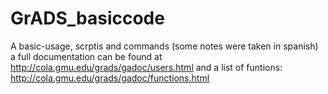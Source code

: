 # GrADS_basiccode
A basic-usage, scrptis and commands (some notes were taken in spanish)
a full documentation can be found at http://cola.gmu.edu/grads/gadoc/users.html and a list of funtions: http://cola.gmu.edu/grads/gadoc/functions.html
